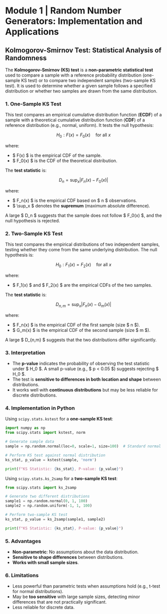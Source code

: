 # Module 1 | Random Number Generators: Implementation and Applications

## Kolmogorov-Smirnov Test: Statistical Analysis of Randomness

The **Kolmogorov-Smirnov (KS) test** is a **non-parametric statistical test** used to compare a sample with a reference probability distribution (one-sample KS test) or to compare two independent samples (two-sample KS test). It is used to determine whether a given sample follows a specified distribution or whether two samples are drawn from the same distribution.

### 1. **One-Sample KS Test**

This test compares an empirical cumulative distribution function (**ECDF**) of a sample with a theoretical cumulative distribution function (**CDF**) of a reference distribution (e.g., normal, uniform). It tests the null hypothesis:

$$
H_0: F(x) = F_0(x) \quad \text{for all } x
$$

where:

- $ F(x) $ is the empirical CDF of the sample.
- $ F_0(x) $ is the CDF of the theoretical distribution.

The **test statistic** is:

$$
D_n = \sup_x |F_n(x) - F_0(x)|
$$

where:

- $ F_n(x) $ is the empirical CDF based on $ n $ observations.
- $ \sup_x $ denotes the **supremum** (maximum absolute difference).

A large $ D_n $ suggests that the sample does not follow $ F_0(x) $, and the null hypothesis is rejected.

### 2. **Two-Sample KS Test**

This test compares the empirical distributions of two independent samples, testing whether they come from the same underlying distribution. The null hypothesis is:

$$
H_0: F_1(x) = F_2(x) \quad \text{for all } x
$$

where:

- $ F_1(x) $ and $ F_2(x) $ are the empirical CDFs of the two samples.

The **test statistic** is:

$$
D_{n,m} = \sup_x |F_n(x) - G_m(x)|
$$

where:

- $ F_n(x) $ is the empirical CDF of the first sample (size $ n $).
- $ G_m(x) $ is the empirical CDF of the second sample (size $ m $).

A large $ D_{n,m} $ suggests that the two distributions differ significantly.

### 3. **Interpretation**

- The **p-value** indicates the probability of observing the test statistic under $ H_0 $. A small p-value (e.g., $ p < 0.05 $) suggests rejecting $ H_0 $.
- The test is **sensitive to differences in both location and shape** between distributions.
- It works well with **continuous distributions** but may be less reliable for discrete distributions.

### 4. **Implementation in Python**

Using `scipy.stats.kstest` for a **one-sample KS test**:

```python
import numpy as np
from scipy.stats import kstest, norm

# Generate sample data
sample = np.random.normal(loc=0, scale=1, size=100)  # Standard normal sample

# Perform KS test against normal distribution
ks_stat, p_value = kstest(sample, 'norm')

print(f"KS Statistic: {ks_stat}, P-value: {p_value}")
```

Using `scipy.stats.ks_2samp` for a **two-sample KS test**:

```python
from scipy.stats import ks_2samp

# Generate two different distributions
sample1 = np.random.normal(0, 1, 100)
sample2 = np.random.uniform(-1, 1, 100)

# Perform two-sample KS test
ks_stat, p_value = ks_2samp(sample1, sample2)

print(f"KS Statistic: {ks_stat}, P-value: {p_value}")
```

### 5. **Advantages**

- **Non-parametric**: No assumptions about the data distribution.
- **Sensitive to shape differences** between distributions.
- **Works with small sample sizes**.

### 6. **Limitations**

- Less powerful than parametric tests when assumptions hold (e.g., t-test for normal distributions).
- May be **too sensitive** with large sample sizes, detecting minor differences that are not practically significant.
- Less reliable for discrete data.
